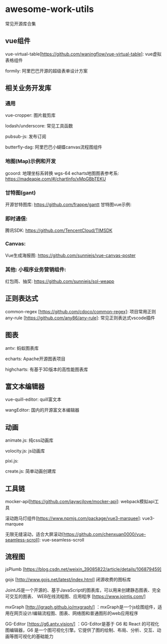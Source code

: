 # awesome-work-utils
常见开源库合集

## vue组件
vue-virtual-table[https://github.com/waningflow/vue-virtual-table]:  vue虚拟表格组件

formily: 阿里巴巴开源的超级表单设计方案 


## 相关业务开发库

### 通用
vue-cropper:  图片裁剪库 

lodash/underscore: 常见工具函数 

pubsub-js: 发布订阅

butterfly-dag: 阿里巴巴小蝴蝶canvas流程图组件 


### 地图(Map)示例和开发
gcoord: 地理坐标系转换 wgs-64
echarts地图图表参考系: https://madeapie.com/#/chartInfo/xMpGBbTEKU 


### 甘特图(gant)

开源甘特图库: https://github.com/frappe/gantt
甘特图vue示例: 


### 即时通信: 
腾讯SDK: https://github.com/TencentCloud/TIMSDK


### Canvas:
Vue生成海报图: https://github.com/sunniejs/vue-canvas-poster


### 其他: 小程序业务营销组件:
红包雨、抽奖:  https://github.com/sunniejs/sol-weapp


## 正则表达式
common-regex [https://github.com/cdoco/common-regex]: 项目常用正则
any-rule [https://github.com/any86/any-rule]: 常见正则表达式vscode插件


## 图表

antv: 蚂蚁图表库

echarts: Apache开源图表项目

highcharts: 有基于3D版本的高性能图表库

## 富文本编辑器

vue-quill-editor: quill富文本

wangEditor: 国内的开源富文本编辑器


## 动画

animate.js: 纯css动画库

volocity.js: js动画库

pixi.js: 

create.js: 简单动画创建库


## 工具链

mocker-api[https://github.com/jaywcjlove/mocker-api]: webpack模拟api工具  

滚动跑马灯组件[https://www.npmjs.com/package/vue3-marquee]: vue3-marquee  

无限无缝滚动，适合大屏滚动[https://github.com/chenxuan0000/vue-seamless-scroll]: vue-seamless-scroll

## 流程图
jsPlumb [https://blog.csdn.net/weixin_39085822/article/details/106879459]

gojs [http://www.gojs.net/latest/index.html] 闭源收费的图标库

JointJS是一个开源的、基于JavaScript的图表库，可以用来创建静态图表、完全可交互的图表、 WEB在线流程图、应用程序 [https://www.jointjs.com/] 

mxGraph [http://jgraph.github.io/mxgraph/] ：mxGraph是一个js绘图组件，适用在网页设计/编辑流程图、图表、网络图和普通图形的web应用程序

GG-Editor [https://g6.antv.vision/] ：GG-Editor是基于 G6 和 React 的可视化图编辑器，G6 是一个图可视化引擎。它提供了图的绘制、布局、分析、交互、动画等图可视化的基础能力

